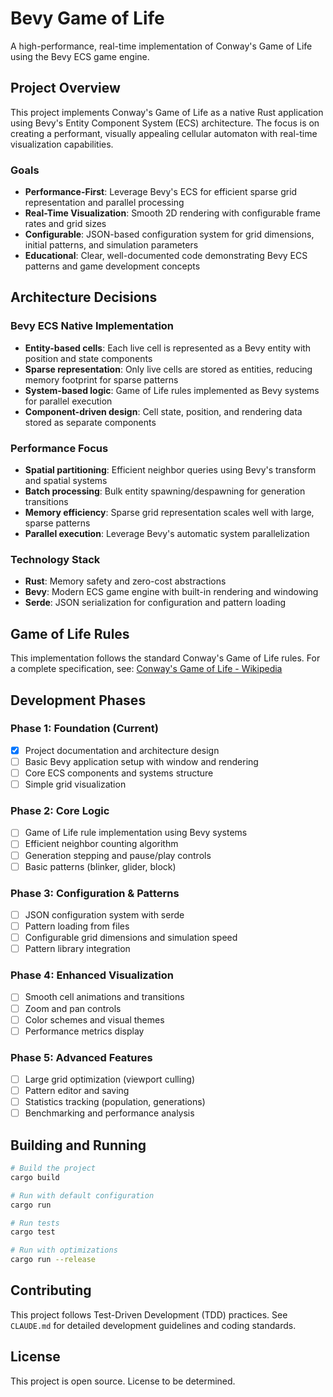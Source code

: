 # Bevy Game of Life

A high-performance, real-time implementation of Conway's Game of Life using the Bevy ECS game engine.

## Project Overview

This project implements Conway's Game of Life as a native Rust application using Bevy's Entity Component System (ECS) architecture. The focus is on creating a performant, visually appealing cellular automaton with real-time visualization capabilities.

### Goals

- **Performance-First**: Leverage Bevy's ECS for efficient sparse grid representation and parallel processing
- **Real-Time Visualization**: Smooth 2D rendering with configurable frame rates and grid sizes
- **Configurable**: JSON-based configuration system for grid dimensions, initial patterns, and simulation parameters
- **Educational**: Clear, well-documented code demonstrating Bevy ECS patterns and game development concepts

## Architecture Decisions

### Bevy ECS Native Implementation
- **Entity-based cells**: Each live cell is represented as a Bevy entity with position and state components
- **Sparse representation**: Only live cells are stored as entities, reducing memory footprint for sparse patterns
- **System-based logic**: Game of Life rules implemented as Bevy systems for parallel execution
- **Component-driven design**: Cell state, position, and rendering data stored as separate components

### Performance Focus
- **Spatial partitioning**: Efficient neighbor queries using Bevy's transform and spatial systems
- **Batch processing**: Bulk entity spawning/despawning for generation transitions
- **Memory efficiency**: Sparse grid representation scales well with large, sparse patterns
- **Parallel execution**: Leverage Bevy's automatic system parallelization

### Technology Stack
- **Rust**: Memory safety and zero-cost abstractions
- **Bevy**: Modern ECS game engine with built-in rendering and windowing
- **Serde**: JSON serialization for configuration and pattern loading

## Game of Life Rules

This implementation follows the standard Conway's Game of Life rules. For a complete specification, see: [Conway's Game of Life - Wikipedia](https://en.wikipedia.org/wiki/Conway%27s_Game_of_Life)

## Development Phases

### Phase 1: Foundation (Current)
- [x] Project documentation and architecture design
- [ ] Basic Bevy application setup with window and rendering
- [ ] Core ECS components and systems structure
- [ ] Simple grid visualization

### Phase 2: Core Logic
- [ ] Game of Life rule implementation using Bevy systems
- [ ] Efficient neighbor counting algorithm
- [ ] Generation stepping and pause/play controls
- [ ] Basic patterns (blinker, glider, block)

### Phase 3: Configuration & Patterns
- [ ] JSON configuration system with serde
- [ ] Pattern loading from files
- [ ] Configurable grid dimensions and simulation speed
- [ ] Pattern library integration

### Phase 4: Enhanced Visualization
- [ ] Smooth cell animations and transitions
- [ ] Zoom and pan controls
- [ ] Color schemes and visual themes
- [ ] Performance metrics display

### Phase 5: Advanced Features
- [ ] Large grid optimization (viewport culling)
- [ ] Pattern editor and saving
- [ ] Statistics tracking (population, generations)
- [ ] Benchmarking and performance analysis

## Building and Running

```bash
# Build the project
cargo build

# Run with default configuration
cargo run

# Run tests
cargo test

# Run with optimizations
cargo run --release
```

## Contributing

This project follows Test-Driven Development (TDD) practices. See `CLAUDE.md` for detailed development guidelines and coding standards.

## License

This project is open source. License to be determined.